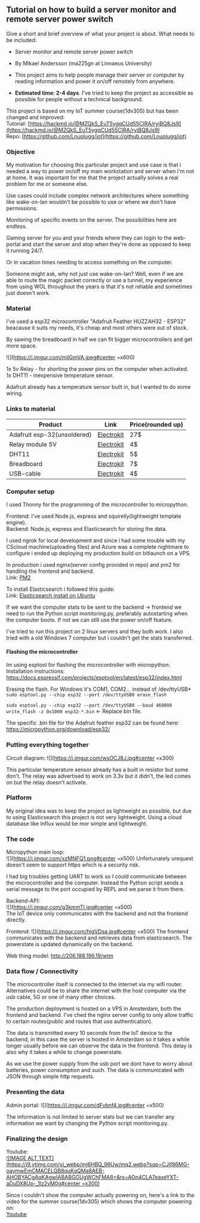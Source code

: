 ## Tutorial on how to build a server monitor and remote server power switch

Give a short and brief overview of what your project is about.
What needs to be included:
- Server monitor and remote server power switch
- By Mikael Andersson (ma225gn at Linnaeus University)
- This project aims to help people manage their server or computer by reading information and power it on/off remotely from anywhere.  

- **Estimated time: 2-4 days**. I've tried to keep the project as accessible as possible for people without a technical background.

This project is based on my IoT summer course(1dv305) but has been changed and improved:  
Tutorial: [https://hackmd.io/@MZQkS_EuT5ygqCUd55CIRA/ryiBQ8Js9](https://hackmd.io/@MZQkS_EuT5ygqCUd55CIRA/ryiBQ8Js9)  
Repo: [https://github.com/Lnuplugg/iot](https://github.com/Lnuplugg/iot)


### Objective
My motivation for choosing this particular project and use case is that i needed a way to power on/off my main workstation and server when i'm not at home. It was important for me that the project actually solves a real problem for me or someone else.

Use cases could include complex network architectures where something like wake-on-lan wouldn't be possible to use or where we don't have permissions.

Monitoring of specific events on the server. The possibilities here are endless.

Gaming server for you and your friends where they can login to the web-portal and start the server and stop when they're done as opposed to keep it running 24/7.

Or in vacation times needing to access something on the computer.

Someone might ask, why not just use wake-on-lan? Well, even if we are able to route the magic packet correctly or use a tunnel, my experience from using WOL throughout the years is that it's not reliable and sometimes just doesn't work.

### Material
I've used a esp32 microcontroller "Adafruit Feather HUZZAH32 - ESP32" beacause it suits my needs, it's cheap and most others were out of stock.

By sawing the breadboard in half we can fit bigger microcontrollers and get more space.

![](https://i.imgur.com/milGmVA.jpeg#center =x600)

1x 5v Relay - for shorting the power pins on the computer when activated.  
1x DHT11 - inexpensive temperature sensor.

Adafruit already has a temperature sensor built in, but I wanted to do some wiring.

### Links to material
| Product | Link | Price(rounded up) |
| -------- | -------- | -------- |
| Adafruit esp-32(unsoldered) | [Electrokit](https://www.electrokit.com/en/product/adafruit-feather-huzzah32-esp32-2/) | 27$ |
| Relay module 5V | [Electrokit](https://www.electrokit.com/en/product/relay-module-5v/) | 4$ |
| DHT11 | [Electrokit](https://www.electrokit.com/en/product/digital-temperature-and-humidity-sensor-dht11/) | 5$ |
| Breadboard | [Electrokit](https://www.electrokit.com/en/product/solderless-breadboard-840-tie-points-2/) | 7$ |
| USB-cable | [Electrokit](https://www.electrokit.com/en/product/usb-cable-a-male-microb-male-1-8m/) | 4$ |


### Computer setup
I used Thonny for the programming of the microcontroller to micropython.

Frontend: I've used Node.js, express and squirelly(lightweight template engine).  
Backend: Node.js, express and Elasticsearch for storing the data.

I used ngrok for local development and since i had some trouble with my CScloud machine(uploading files) and Azure was a complete nightmare to configure i ended up deploying my production build on bitlaunch on a VPS.

In production i used nginx(server config provided in repo) and pm2 for handling the frontend and backend.  
Link: [PM2](https://pm2.keymetrics.io)  

To install Elasticsearch i followed this guide:  
Link: [Elasticsearch install on Ubuntu](https://www.digitalocean.com/community/tutorials/how-to-install-and-configure-elasticsearch-on-ubuntu-22-04)

If we want the computer stats to be sent to the backend -> frontend we need to run the Python script monitoring.py, preferably autostarting when the computer boots. If not we can still use the power on/off feature.

I've tried to run this project on 2 linux servers and they both work. I also tried with a old Windows 7 computer but i couldn't get the stats transferred.

#### Flashing the microcontroller
Im using esptool for flashing the microcontroller with micropython:
Installation instructions: 
https://docs.espressif.com/projects/esptool/en/latest/esp32/index.html

Erasing the flash. For Windows it's COM1, COM2... instead of /dev/ttyUSB*
`sudo esptool.py --chip esp32 --port /dev/ttyUSB0 erase_flash`

`sudo esptool.py --chip esp32 --port /dev/ttyUSB0 --baud 460800 write_flash -z 0x1000 esp32-*.bin` <- Replace bin file.

The specific .bin file for the Adafruit feather esp32 can be found here:
https://micropython.org/download/esp32/

### Putting everything together

Circuit diagram:
![](https://i.imgur.com/wsOCJ8J.jpg#center =x300)

This particular temperature sensor already has a built in resistor but some don't.
The relay was advertised to work on 3.3v but it didn't, the led comes on but the relay doesn't activate.

### Platform
My original idea was to keep the project as lightweight as possible, but due to using Elasticsearch this project is not very lightweight.
Using a cloud database like Influx would be mor simple and lightweight.
### The code
Micropython main loop:  
![](https://i.imgur.com/xzMNFQ1.png#center =x500)
Unfortunately urequest doesn't seem to support https which is a security risk.

I had big troubles getting UART to work so I could communicate between the microcontroller and the computer. Instead the Python script sends a serial message to the port occupied by REPL and we parse it from there.

Backend-API:  
![](https://i.imgur.com/g3kmmTI.jpg#center =x500)  
The IoT device only communicates with the backend and not the frontend directly.  


Frontend:
![](https://i.imgur.com/hjgVDsa.jpg#center =x500)
The frontend communicates with the backend and retrieves data from elasticsearch.
The powerstate is updated dynamically on the backend.

Web thing model: http://206.188.196.19/wtm

### Data flow / Connectivity
The microcontroller itself is connected to the internet via my wifi router. Alternatives could be to share the internet with the host computer via the usb cable, 5G or one of many other choices.

The production deployment is hosted on a VPS in Amsterdam, both the frontend and backend. I've ched the nginx server config to only allow traffic to certain routes(public and routes that use authentication).

The data is transmitted every 10 seconds from the IoT device to the backend, in this case the server is hosted in Amsterdam so it takes a while longer usually before we can observe the data in the frontend.
This delay is also why it takes a while to change powerstate.

As we use the power supply from the usb port we dont have to worry about batteries, power consumption and such.
The data is communicated with JSON through simple http requests.
### Presenting the data
Admin portal:
![](https://i.imgur.com/dFvbnf4.jpg#center =x500)

The information is not limited to server stats but we can transfer any information we want by changing the Python script monitoring.py.


### Finalizing the design
Youtube:  
[![IMAGE ALT TEXT](https://i9.ytimg.com/vi_webp/mj6HBQ_96Uw/mq2.webp?sqp=CJjf86MG-oaymwEmCMACELQB8quKqQMa8AEB-AHOBYACgAqKAgwIABABGGUgWChFMA8=&rs=AOn4CLA7eaxeYXT-aDuDX8Up-_1lz2vM0g#center =x300)](https://youtu.be/mj6HBQ_96Uw "Video Title")  


Since i couldn't show the computer actually powering on, here's a link to the video for the summer course(1dv305) which shows the computer powering on:  
[Youtube](https://youtube.com/shorts/v73vwFeD6jE?feature=share "Video Title")  


